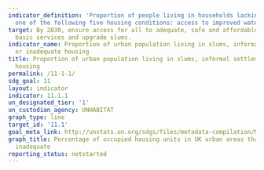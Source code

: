 ```yaml
---
indicator_definition: 'Proportion of people living in households lacking at least
  one of the following five housing conditions: access to improved water'
target: By 2030, ensure access for all to adequate, safe and affordable housing and
  basic services and upgrade slums.
indicator_name: Proportion of urban population living in slums, informal settlements,
  or inadequate housing
title: Proportion of urban population living in slums, informal settlements, or inadequate
  housing
permalink: /11-1-1/
sdg_goal: 11
layout: indicator
indicator: 11.1.1
un_designated_tier: '1'
un_custodian_agency: UNHABITAT
graph_type: line
target_id: '11.1'
goal_meta_link: http://unstats.un.org/sdgs/files/metadata-compilation/Metadata-Goal-11.pdf
graph_title: Percentage of occupied housing units in UK urban areas that are severely
  inadequate
reporting_status: notstarted
---
```

